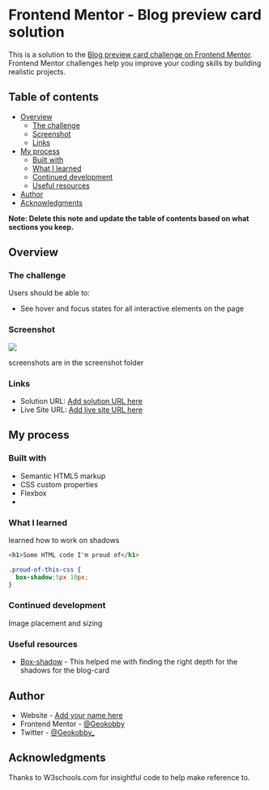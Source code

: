 # Frontend Mentor - Blog preview card solution

This is a solution to the [Blog preview card challenge on Frontend Mentor](https://www.frontendmentor.io/challenges/blog-preview-card-ckPaj01IcS). Frontend Mentor challenges help you improve your coding skills by building realistic projects. 

## Table of contents

- [Overview](#overview)
  - [The challenge](#the-challenge)
  - [Screenshot](#screenshot)
  - [Links](#links)
- [My process](#my-process)
  - [Built with](#built-with)
  - [What I learned](#what-i-learned)
  - [Continued development](#continued-development)
  - [Useful resources](#useful-resources)
- [Author](#author)
- [Acknowledgments](#acknowledgments)

**Note: Delete this note and update the table of contents based on what sections you keep.**

## Overview

### The challenge

Users should be able to:

- See hover and focus states for all interactive elements on the page

### Screenshot

![](./screenshot.jpg)

screenshots are in the screenshot folder 



### Links

- Solution URL: [Add solution URL here](https://your-solution-url.com)
- Live Site URL: [Add live site URL here](https://your-live-site-url.com)

## My process

### Built with

- Semantic HTML5 markup
- CSS custom properties
- Flexbox
-

### What I learned

learned how to work on shadows 

```html
<h1>Some HTML code I'm proud of</h1>
```
```css
.proud-of-this-css {
  box-shadow:5px 10px;
}
```


### Continued development

Image placement and sizing 

### Useful resources

- [Box-shadow](https://www.w3schools.com/cssref/css3_pr_box-shadow.php) - This helped me with finding the right depth for the shadows for the blog-card


## Author

- Website - [Add your name here](https://www.your-site.com)
- Frontend Mentor - [@Geokobby](https://www.frontendmentor.io/profile/Geokobby)
- Twitter - [@Geokobby_](https://twitter.com/Geokobby_)



## Acknowledgments

Thanks to W3schools.com for insightful code to help make reference to.
